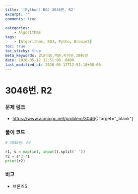 ```yaml
---
title: '[Python] BOJ 3046번. R2'
excerpt: ''
comments: true

categories:
    - Algorithms
tags:
    - [Algorithms, BOJ, Pytho, Bronze5]
toc: true
toc_sticky: true
meta_keywords: 알고리즘,백준,파이썬,3046번
date: 2020-05-12 12:51:00 -0400
last_modified_at: 2020-05-12T12:51:18+08:00
---
```


# 3046번. R2

### 문제 링크

-   <https://www.acmicpc.net/problem/3046>{: target="\_blank"}

### 풀이 코드

```python
# 3046번. R2

r1, s = map(int, input().split(' '))
r2 = s*2-r1
print(r2)
```

### 비고

-   브론즈5
